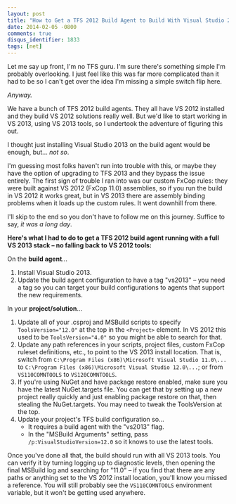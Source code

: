 ```yaml
---
layout: post
title: "How to Get a TFS 2012 Build Agent to Build With Visual Studio 2013 Tools"
date: 2014-02-05 -0800
comments: true
disqus_identifier: 1833
tags: [net]
---
```

Let me say up front, I'm no TFS guru. I'm sure there's something simple
I'm probably overlooking. I just feel like this was far more complicated
than it had to be so I can't get over the idea I'm missing a simple
switch flip here.

*Anyway.*

We have a bunch of TFS 2012 build agents. They all have VS 2012
installed and they build VS 2012 solutions really well. But we'd like to
start working in VS 2013, using VS 2013 tools, so I undertook the
adventure of figuring this out.

I thought just installing Visual Studio 2013 on the build agent would be
enough, but... *not so*.

I'm guessing most folks haven't run into trouble with this, or maybe
they have the option of upgrading to TFS 2013 and they bypass the issue
entirely. The first sign of trouble I ran into was our custom FxCop
rules: they were built against VS 2012 (FxCop 11.0) assemblies, so if
you run the build in VS 2012 it works great, but in VS 2013 there are
assembly binding problems when it loads up the custom rules. It went
downhill from there.

I'll skip to the end so you don't have to follow me on this journey.
Suffice to say, *it was a long day*.

**Here's what I had to do to get a TFS 2012 build agent running with a
full VS 2013 stack – no falling back to VS 2012 tools:**

On the **build agent**...

1.  Install Visual Studio 2013.
2.  Update the build agent configuration to have a tag "vs2013" – you
    need a tag so you can target your build configurations to agents
    that support the new requirements.

In your **project/solution**...

1.  Update all of your .csproj and MSBuild scripts to specify
    `ToolsVersion="12.0"` at the top in the `<Project>` element. In VS
    2012 this used to be `ToolsVersion="4.0"` so you might be able to
    search for that.
2.  Update any path references in your scripts, project files, custom
    FxCop ruleset definitions, etc., to point to the VS 2013 install
    location. That is, switch from
    `C:\Program Files (x86)\Microsoft Visual Studio 11.0\...` to
    `C:\Program Files (x86)\Microsoft Visual Studio 12.0\...`; or from
    `VS110COMNTOOLS` to `VS120COMNTOOLS`.
3.  If you're using NuGet and have package restore enabled, make sure
    you have the latest NuGet.targets file. You can get that by setting
    up a new project really quickly and just enabling package restore on
    that, then stealing the NuGet.targets. You may need to tweak the
    ToolsVersion at the top.
4.  Update your project's TFS build configuration so...
    -   It requires a build agent with the "vs2013" flag.
    -   In the "MSBuild Arguments" setting, pass
        `/p:VisualStudioVersion=12.0` so it knows to use the latest
        tools.

Once you've done all that, the build should run with all VS 2013 tools.
You can verify it by turning logging up to diagnostic levels, then
opening the final MSBuild log and searching for "11.0" – if you find
that there are any paths or anything set to the VS 2012 install
location, you'll know you missed a reference. You will still probably
see the `VS110COMNTOOLS` environment variable, but it won't be getting
used anywhere.

